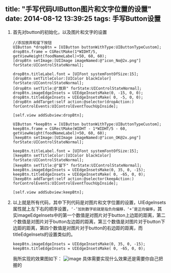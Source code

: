 title: "手写代码UIButton图片和文字位置的设置"
date: 2014-08-12 13:39:25
tags: 手写Button设置
---

1. 首先对button的初始化，以及图片和文字的设置

	```
	//添加放弃和留下按钮
    UIButton *dropBtn = [UIButton buttonWithType:UIButtonTypeCustom];
    dropBtn.frame = CGRectMake(1*WIDHT/5, getViewHeight(foodNameLabel)+50, 60, 60);
    [dropBtn setImage:[UIImage imageNamed:@"icon_No@2x.png"] forState:UIControlStateNormal];

    dropBtn.titleLabel.font = [UIFont systemFontOfSize:15];
    [dropBtn setTitleColor:[UIColor blackColor] forState:UIControlStateNormal];
    [dropBtn setTitle:@"放弃" forState:UIControlStateNormal];
    dropBtn.imageEdgeInsets = UIEdgeInsetsMake(0, -15, 0, 0);
    dropBtn.titleEdgeInsets = UIEdgeInsetsMake( 0, -5, 0, 0);
    [dropBtn addTarget:self action:@selector(dropAction:) forControlEvents:UIControlEventTouchUpInside];
    
    [self.view addSubview:dropBtn];
    
    UIButton *keepBtn = [UIButton buttonWithType:UIButtonTypeCustom];
    keepBtn.frame = CGRectMake(WIDHT - 1*WIDHT/5 - 60, getViewHeight(foodNameLabel)+50, 60, 60);
    [keepBtn setImage:[UIImage imageNamed:@"icon_OK@2x.png"] forState:UIControlStateNormal];
    
    keepBtn.titleLabel.font = [UIFont systemFontOfSize:15];
    [keepBtn setTitleColor:[UIColor blackColor] forState:UIControlStateNormal];
    [keepBtn setTitle:@"留下" forState:UIControlStateNormal];
    keepBtn.imageEdgeInsets = UIEdgeInsetsMake(0, 35, 0, -15);
    keepBtn.titleEdgeInsets = UIEdgeInsetsMake( 0, -65, 0, 0);
    [keepBtn addTarget:self action:@selector(keepAction:) forControlEvents:UIControlEventTouchUpInside];
    
    [self.view addSubview:keepBtn];

	```
	
2. 以上就是所有代码，其中下列代码是对图片和文字位置的设置，UIEdgeInsets属性就上左下右的顺序设置，`‘-’加到数字前就是指负向偏移，‘+’是正向偏移`，其实imageEdgeInsets中的第一个数值是对图片对于button上边距的距离，第二个数值是对图片对于button左边距的距离，第三个数值是对图片对于button下边距的距离，第四个数值是对图片对于button的右边距的距离，而titleEdgeInsets的设置类似的。
	```
	keepBtn.imageEdgeInsets = UIEdgeInsetsMake(0, 35, 0, -15);
	keepBtn.titleEdgeInsets = UIEdgeInsetsMake( 0, -65, 0, 0);
	```
	我所实现的效果图如下：
	![image](/images/手写UIButton/20150812.png)
	具体需要实现什么效果还是需要你自己把握的